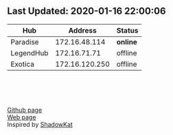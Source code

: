 ## Last Updated: 2020-01-16  22:00:06  

Hub | Address | Status  
--- | --- | ---  
Paradise  |  172.16.48.114  |  **online**
LegendHub  |  172.16.71.71  |  offline
Exotica  |  172.16.120.250  |  offline

<br><br><br><br>
[Github page](https://github.com/manohar-voggu/BPHC-DChubs)<br>[Web page](https://manohar-voggu.github.io/BPHC-DChubs/)<br>Inspired by [ShadowKat](https://github.com/katzNplotkin/IIT-Madras-DC-Hubs)